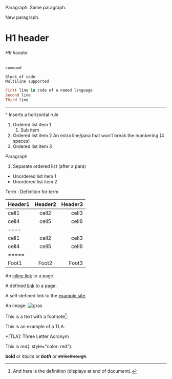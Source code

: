 Paragraph.
Same paragraph.

New paragraph.

# H1 header

###### H6 header

`command`

```
Block of code
Multiline supported
```

~~~ ruby
First line in code of a named language
Second line
Third line
~~~

---
^ Inserts a horizontal rule

1. Ordered list item 1
	1. Sub item
2. Ordered list item 2
    An extra line/para that won't break the numbering (4 spaces)
3. Ordered list item 3

Paragraph

1. Separate ordered list (after a para)

* Unordered list item 1
* Unordered list item 2

Term
: Definition for term

| Header1 | Header2 | Header3 |
|:--------|:-------:|--------:|
| cell1   | cell2   | cell3   |
| cell4   | cell5   | cell6   |
|----
| cell1   | cell2   | cell3   |
| cell4   | cell5   | cell6   |
|=====
| Foot1   | Foot2   | Foot3

An [inline link](http://example.com) to a page.

A defined [link][examplecom] to a page.

[examplecom]: http://example.com

A self-defined link to the [example site].

[example site]: http://example.com

An image: ![gras](../../../assets/images/vext-cropped.png)

This is a text with a footnote[^1].

[^1]: And here is the definition (displays at end of document).

This is an example of a TLA.

*[TLA]: Three Letter Acronym

This is *red*{: style="color: red"}.

**bold** or *italics* or **_both_** or ~~strikethrough~~.
